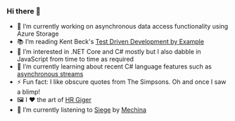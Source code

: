 ### Hi there 👋

- 🔭 I’m currently working on asynchronous data access functionality using Azure Storage
- 📚 I’m reading Kent Beck's [Test Driven Development by Example](https://www.goodreads.com/book/show/387190.Test_Driven_Development)
- 👀 I’m interested in .NET Core and C# mostly but I also dabble in JavaScript from time to time as required
- 🌱 I’m currently learning about recent C# language features such as [asynchronous streams](https://docs.microsoft.com/en-us/dotnet/csharp/whats-new/tutorials/generate-consume-asynchronous-stream)
- ⚡ Fun fact: I like obscure quotes from The Simpsons. Oh and once I saw a blimp!
- 🖼️ I ❤️ the art of [HR Giger](https://hrgiger.com/)
- 🎵 I’m currently listening to [Siege](https://mechinamusic.bandcamp.com/album/siege) by [Mechina](https://www.mechinamusic.com/)

<!--
**TimCollins/TimCollins** is a ✨ _special_ ✨ repository because its `README.md` (this file) appears on your GitHub profile.

Here are some ideas to get you started:

- 🔭 I’m currently working on ...
- 🌱 I’m currently learning ...
- 👯 I’m looking to collaborate on ...
- 🤔 I’m looking for help with ...
- 💬 Ask me about ...
- 📫 How to reach me: ...
- 😄 Pronouns: ...
- ⚡ Fun fact: ...
-->

